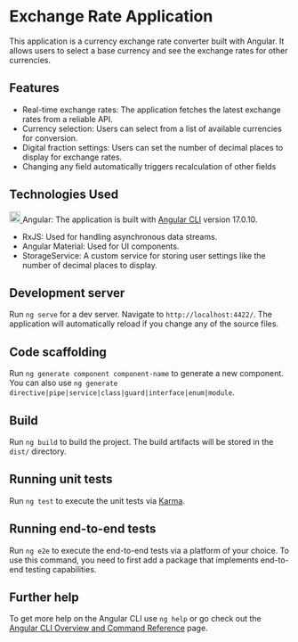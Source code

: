 # Exchange Rate Application

This application is a currency exchange rate converter built with Angular.
It allows users to select a base currency and see the exchange rates for other currencies.

## Features

-   Real-time exchange rates: The application fetches the latest exchange rates from a reliable API.
-   Currency selection: Users can select from a list of available currencies for conversion.
-   Digital fraction settings: Users can set the number of decimal places to display for exchange rates.
-   Changing any field automatically triggers recalculation of other fields

## Technologies Used

<a href="https://angular.io" target="_blank" rel="noreferrer"> <img src="https://angular.io/assets/images/logos/angular/angular.svg" alt="angular" width="20" height="20"/> </a> Angular: The application is built with [Angular CLI](https://github.com/angular/angular-cli) version 17.0.10.

-   RxJS: Used for handling asynchronous data streams.
-   Angular Material: Used for UI components.
-   StorageService: A custom service for storing user settings like the number of decimal places to display.

## Development server

Run `ng serve` for a dev server. Navigate to `http://localhost:4422/`. The application will automatically reload if you change any of the source files.

## Code scaffolding

Run `ng generate component component-name` to generate a new component. You can also use `ng generate directive|pipe|service|class|guard|interface|enum|module`.

## Build

Run `ng build` to build the project. The build artifacts will be stored in the `dist/` directory.

## Running unit tests

Run `ng test` to execute the unit tests via [Karma](https://karma-runner.github.io).

## Running end-to-end tests

Run `ng e2e` to execute the end-to-end tests via a platform of your choice. To use this command, you need to first add a package that implements end-to-end testing capabilities.

## Further help

To get more help on the Angular CLI use `ng help` or go check out the [Angular CLI Overview and Command Reference](https://angular.io/cli) page.
